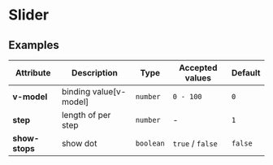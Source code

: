 # Slider

## Examples

<ex-code name="ex-slider-basic"></ex-code>

<ex-code name="ex-slider-step"></ex-code>

<ex-footer edit-link="https://github.com/zeit-ui/vue/edit/master/docs/zh-cn/components/slider.md">

| Attribute | Description | Type | Accepted values | Default
| ---------- | ---------- | ---- |  -------------- | ------ |
| **v-model** | binding value[v-model] | `number` | `0 - 100` | `0`|
| **step** | length of per step | `number` | - | `1` |
| **show-stops** | show dot | `boolean` | `true` / `false` | `false` |

</ex-footer>
